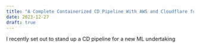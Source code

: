 ```yaml
---
title: "A Complete Containerized CD Pipeline With AWS and Cloudflare for 2024"
date: 2023-12-27
draft: true
---
```

I recently set out to stand up a CD pipeline for a new ML undertaking
<!--stackedit_data:
eyJoaXN0b3J5IjpbLTExMjA2NjkzODRdfQ==
-->